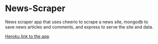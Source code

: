 # News-Scraper
News scraper app that uses cheerio to scrape a news site, mongodb to save news articles and comments, and express to serve the site and data.

[Heroku link to the app](https://evening-mountain-97319.herokuapp.com/)



